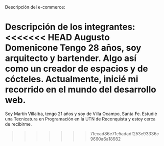 Descripción del e-commerce:

Descripción de los integrantes:
<<<<<<< HEAD
    Augusto Domenicone
        Tengo 28 años, soy arquitecto y bartender. Algo así como un creador de espacios y de cócteles. Actualmente, inicié mi recorrido en el mundo del desarrollo web.
=======
Soy Martín Villalba, tengo 21 años y soy de Villa Ocampo, Santa Fe. Estudié una Tecnicatura en Programación en la UTN de Reconquista y estoy cerca de recibirme.
>>>>>>> 7fecad86e71e5adadf253e93336c9660a6a18982
